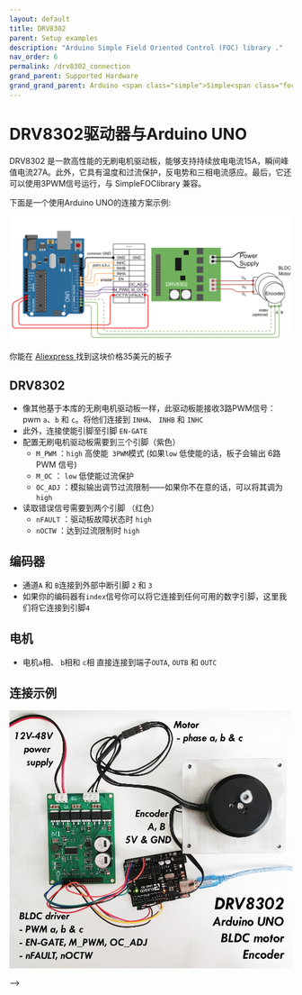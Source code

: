 ```yaml
---
layout: default
title: DRV8302
parent: Setup examples
description: "Arduino Simple Field Oriented Control (FOC) library ."
nav_order: 6
permalink: /drv8302_connection
grand_parent: Supported Hardware
grand_grand_parent: Arduino <span class="simple">Simple<span class="foc">FOC</span>library</span>
---
```



# DRV8302驱动器与Arduino UNO 

DRV8302 是一款高性能的无刷电机驱动板，能够支持持续放电电流15A，瞬间峰值电流27A。此外，它具有温度和过流保护，反电势和三相电流感应。最后，它还可以使用3PWM信号运行，与  <span class="simple">Simple<span class="foc">FOC</span>library </span>兼容。

下面是一个使用Arduino UNO的连接方案示例:

<p><img src="extras/Images/drv8302_arduino_connection.jpg" class="img400"></p>

你能在 [Aliexpress <i class="fa fa-external-link"></i>](https://fr.aliexpress.com/item/4000126430773.html?spm=a2g0o.productlist.0.0.702a312aXmzuUK&algo_pvid=50131a88-ac88-4755-bb71-978c07ec461e&algo_expid=50131a88-ac88-4755-bb71-978c07ec461e-5&btsid=0b0a119a15957548552557385e6f5e&ws_ab_test=searchweb0_0,searchweb201602_,searchweb201603_)找到这块价格35美元的板子

## DRV8302 
- 像其他基于本库的无刷电机驱动板一样，此驱动板能接收3路PWM信号： pwm `a`、`b` 和 `c`。将他们连接到 `INHA`、 `INHB` 和 `INHC`
- 此外，连接使能引脚至引脚 `EN-GATE` 
- 配置无刷电机驱动板需要到三个引脚（紫色）
   - `M_PWM` ：`high` 高使能`  3PWM `模式 (如果`low` 低使能的话，板子会输出 6路PWM 信号)
   - `M_OC` ： `low` 低使能过流保护
   - `OC_ADJ` ：模拟输出调节过流限制——如果你不在意的话，可以将其调为`high`
- 读取错误信号需要到两个引脚 （红色）
   - `nFAULT` ：驱动板故障状态时 `high` 
   - `nOCTW` ：达到过流限制时 `high` 

## 编码器
- 通道`A` 和 `B`连接到外部中断引脚 `2` 和 `3`
- 如果你的编码器有`index`信号你可以将它连接到任何可用的数字引脚，这里我们将它连接到引脚`4`

## 电机
- 电机`a`相、 `b`相和 `c`相 直接连接到端子`OUTA`, `OUTB` 和 `OUTC`


## 连接示例
<p><img src="extras/Images/drv8302_connection.jpg " class="width60"></p> -->
